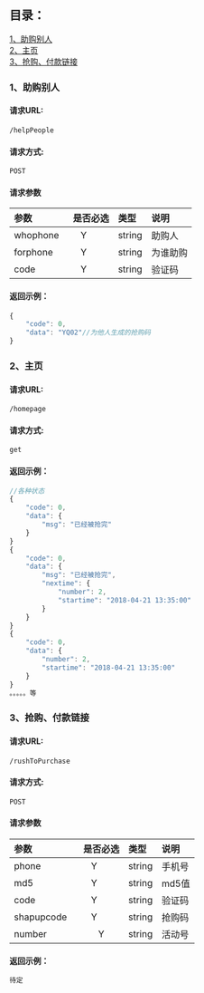 ## 目录：
[1、助购别人](#1助购别人)<br/>
[2、主页](#2主页)<br/>
[3、抢购、付款链接](#3抢购、付款链接)<br/>

### 1、助购别人

#### 请求URL:
```
/helpPeople
```

#### 请求方式: 
```
POST
```

#### 请求参数

|参数|是否必选|类型|说明|
|:-----|:-------:|:-----|:-----|
|whophone    |Y       |string|助购人|
|forphone   |Y       |string|为谁助购|
|code     |Y       |string|验证码|

#### 返回示例：

```javascript
{
    "code": 0,
    "data": "YQ02"//为他人生成的抢购码
}
```

### 2、主页

#### 请求URL:
```
/homepage
```

#### 请求方式: 
```
get
```



#### 返回示例：

```javascript
//各种状态
{
    "code": 0,
    "data": {
        "msg": "已经被抢完"
    }
}
{
    "code": 0,
    "data": {
        "msg": "已经被抢完",
        "nextime": {
            "number": 2,
            "startime": "2018-04-21 13:35:00"
        }
    }
}
{
    "code": 0,
    "data": {
        "number": 2,
        "startime": "2018-04-21 13:35:00"
    }
}
。。。。。等
```

### 3、抢购、付款链接

#### 请求URL:
```
/rushToPurchase
```

#### 请求方式: 
```
POST
```

#### 请求参数

|参数|是否必选|类型|说明|
|:-----|:-------:|:-----|:-----|
|phone    |Y       |string|手机号|
|md5   |Y       |string|md5值|
|code     |Y       |string|验证码|
|shapupcode     |Y       |string|抢购码|
|number|Y|string|活动号|

#### 返回示例：

```javascript
待定
```

